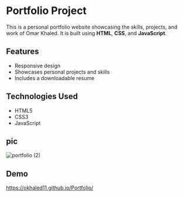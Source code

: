 # Portfolio Project

This is a personal portfolio website showcasing the skills, projects, and work of Omar Khaled. It is built using **HTML**, **CSS**, and **JavaScript**.

## Features
- Responsive design
- Showcases personal projects and skills
- Includes a downloadable resume

## Technologies Used
- HTML5
- CSS3
- JavaScript
## pic
![portfolio (2)](https://github.com/user-attachments/assets/1a3940fc-55e0-49f4-b364-5de1790f58b9)

## Demo
https://okhaled11.github.io/Portfolio/


